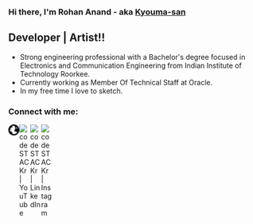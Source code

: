 ### Hi there, I'm Rohan Anand - aka [Kyouma-san][website] 


## Developer | Artist!!

- Strong engineering professional with a Bachelor's degree focused in Electronics and Communication Engineering from Indian Institute of Technology Roorkee.
- Currently working as Member Of Technical Staff at Oracle.
- In my free time I love to sketch.

### Connect with me:

[<img align="left" alt="codeSTACKr.com" width="22px" src="https://raw.githubusercontent.com/iconic/open-iconic/master/svg/globe.svg" />][website]
[<img align="left" alt="codeSTACKr | YouTube" width="22px" src="https://cdn.jsdelivr.net/npm/simple-icons@v3/icons/facebook.svg" />][facebook]
[<img align="left" alt="codeSTACKr | LinkedIn" width="22px" src="https://cdn.jsdelivr.net/npm/simple-icons@v3/icons/linkedin.svg" />][linkedin]
[<img align="left" alt="codeSTACKr | Instagram" width="22px" src="https://cdn.jsdelivr.net/npm/simple-icons@v3/icons/instagram.svg" />][instagram]

<br />

[website]: https://kyouma-san.github.io/Portfolio/
[facebook]: https://www.facebook.com/brohan.anand56
[instagram]: https://www.instagram.com/brohan_anand/
[linkedin]: https://www.linkedin.com/in/rohananand56/
